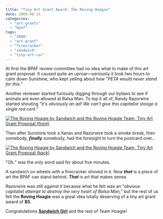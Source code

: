 ```yaml
---
title: "Tiny Art Grant Award: The Roving Hoagie"
date: 2009-08-15
categories: 
  - "art-grants"
  - "bpaf"
tags: 
  - "2009"
  - "art-grant"
  - "firecracker"
  - "sandwich"
  - "tiny-art-car"
---
```


At first the BPAF review committee had no idea what to make of this art grant proposal. It caused quite an uproar—seriously it took two hours to calm down Sunshine, who kept yelling about how "_PETA would never stand for this._"

Another reviewer started furiously digging through our bylaws to see if animals are even allowed at Balsa Man. To top it all of, Randy Razorwire started shouting _"it's obviously an ad! We can't give this capitalist stooge a single red cent._"

[![The Roving Hoagie by Sandwich and the Roving Hoagie Team, Tiny Art Grant Proposal (front)](/images/sandwich-front.jpg "The Roving Hoagie by Sandwich and the Roving Hoagie Team, Tiny Art Grant Proposal (front)")](http://balsaman.org/wp-content/uploads/2009/08/sandwich-front.jpg)

Then after Sunshine took a Xanax and Razorwire took a smoke break, then somebody, _**finally**_ somebody, had the foresight to turn the postcard over…

[![The Roving Hoagie by Sandwich and the Roving Hoagie Team, Tiny Art Grant Proposal (back)](/images/sandwich-back.jpg "The Roving Hoagie by Sandwich and the Roving Hoagie Team, Tiny Art Grant Proposal (back)")](http://balsaman.org/wp-content/uploads/2009/08/sandwich-back.jpg)

"_Oh._" was the only word said for about five minutes.

A sandwich on wheels with a firecracker shoved in it. Now **_that_** is a piece of art the BPAF can stand behind. **_That_** is art that makes sense.

Razorwire was still against it because what he felt was an "_obvious capitalist attempt to destroy the very heart of Balsa Man,_" but the rest of us felt the **Roving Hoagie** was a great idea totally deserving of a tiny art grant award of **$5**.

Congratulations [**Sandwich Girl**](http://twitter.com/sandwichgirl) and the rest of Team Hoagie!
